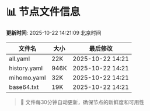 # 📊 节点文件信息

**更新时间**: 2025-10-22 14:21:09 北京时间

| 文件名 | 大小 | 最后修改 |
|--------|------|----------|
| all.yaml | 22K | 2025-10-22 14:21 |
| history.yaml | 946K | 2025-10-22 14:21 |
| mihomo.yaml | 32K | 2025-10-22 14:21 |
| base64.txt | 19K | 2025-10-22 14:21 |

> 🔄 文件每30分钟自动更新，确保节点的新鲜度和可用性
